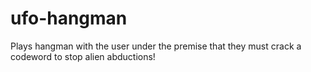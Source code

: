 # ufo-hangman
Plays hangman with the user under the premise that they must crack a codeword to stop alien abductions!